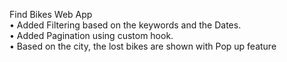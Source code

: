 Find Bikes Web App
<br>
• Added Filtering based on the keywords and the Dates.
<br>
• Added Pagination using custom hook.
<br>
• Based on the city, the lost bikes are shown with Pop up feature
